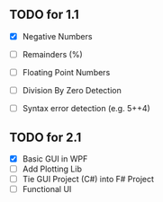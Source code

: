 ## TODO for 1.1 
- [x] Negative Numbers
- [ ] Remainders (%)
- [ ] Floating Point Numbers
- [ ] Division By Zero Detection

- [ ] Syntax error detection (e.g. 5++4)

## TODO for 2.1
- [x] Basic GUI in WPF
- [ ] Add Plotting Lib
- [ ] Tie GUI Project (C#) into F# Project
- [ ] Functional UI

